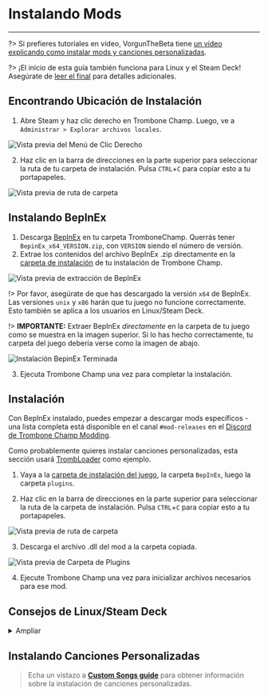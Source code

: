 # Instalando Mods
---

?> Si prefieres tutoriales en vídeo, VorgunTheBeta tiene [un vídeo explicando como instalar mods y canciones personalizadas](https://youtu.be/pSwNSGx-P5c).

?> ¡El inicio de esta guía también funciona para Linux y el Steam Deck! Asegúrate de [leer el final](#linuxsteam-deck-specific-tips) para detalles adicionales.

## Encontrando Ubicación de Instalación
1. Abre Steam y haz clic derecho en Trombone Champ. Luego, ve a `Administrar > Explorar archivos locales`.

![Vista previa del Menú de Clic Derecho](../docs/files/localfilescontext.png)

2. Haz clic en la barra de direcciones en la parte superior para seleccionar la ruta de tu carpeta de instalación. Pulsa `CTRL`+`C` para copiar esto a tu portapapeles.

![Vista previa de ruta de carpeta](../docs/files/copyfolderpath.png)

## Instalando BepInEx

1. Descarga [BepInEx](https://github.com/BepInEx/BepInEx/releases/latest) en tu carpeta TromboneChamp. Querrás tener `BepinEx_x64_VERSION.zip`, con `VERSION` siendo el número de versión.
2. Extrae los contenidos del archivo BepInEx .zip directamente en la [carpeta de instalación](##finding-install-location) de tu instalación de Trombone Champ.

![Vista previa de extracción de BepInEx](../docs/files/bepinexextract.png)

!> Por favor, asegúrate de que has descargado la versión `x64` de BepInEx. Las versiones `unix` y `x86` harán que tu juego no funcione correctamente. Esto también se aplica a los usuarios en Linux/Steam Deck.

!> **IMPORTANTE:** Extraer BepInEx *directamente* en la carpeta de tu juego como se muestra en la imagen superior. Si lo has hecho correctamente, tu carpeta del juego debería verse como la imagen de abajo.

![Instalación BepinEx Terminada](../docs/files/finishedbepinex.png)

3. Ejecuta Trombone Champ una vez para completar la instalación.

## Instalación

Con BepInEx instalado, puedes empezar a descargar mods específicos - una lista completa está disponible en el canal `#mod-releases` en el [Discord de Trombone Champ Modding](https://discord.gg/KVzKRsbetJ).

Como probablemente quieres instalar canciones personalizadas, esta sección usará [TrombLoader](https://github.com/NyxTheShield/TrombLoader/releases/latest) como ejemplo.

1. Vaya a la [carpeta de instalación del juego](###finding-install-location), la carpeta `BepInEx`, luego la carpeta `plugins`.

2. Haz clic en la barra de direcciones en la parte superior para seleccionar la ruta de la carpeta de instalación. Pulsa `CTRL`+`C` para copiar esto a tu portapapeles.

![Vista previa de ruta de carpeta](../docs/files/copyfolderpathplugins.png)

3. Descarga el archivo .dll del mod a la carpeta copiada.

![Vista previa de Carpeta de Plugins](../docs/files/pluginswithtrombloader.png)

4. Ejecute Trombone Champ una vez para inicializar archivos necesarios para ese mod.

## Consejos de Linux/Steam Deck
<details closed>
<summary>Ampliar</summary>

El proceso de instalación de BepInEx es en gran medida el mismo que lo de Windows enumerado anteriormente, pero hay que tener en cuenta algunas cosas adicionales antes:

 - To follow the guide, Steam Deck users will need to switch to Desktop Mode by holding down the power button and selecting `Desktop Mode` from the menu.

 - Steam Deck users will need to install the game to the internal storage, as BepInEx will not load from the microSD card.

 - As stated earlier, you will still need to install the `x64` Windows version of BepInEx, not the `unix` version, as Trombone Champ is still a Windows application running under Proton.

 - Save and log files are stored in your Steam folder within Proton's compatibility folders.

    - On Steam Deck this can be found at: `~/.local/share/Steam/steamapps/compatdata/1059990/pfx/drive_c/users/steamuser/AppData/LocalLow/Holy Wow/TromboneChamp`
    - On other Linux flavors you can run `locate -r /Holy Wow$` from the terminal if you're unsure of where your Steam folder is.

You will also need to add `WINEDLLOVERRIDES="winhttp=n,b" %command%` to your game's launch options. To do this, right click the game in Steam and click `Properties`. Unlike on Windows, Proton won't load BepInEx's files unless specifically instructed to here.

![Steam Properties Preview](../docs/files/linuxsteamproperties.png)

Once added, BepInEx should now work! Install your mods [as instructed above](##installation) to get custom songs working.

### Video Backgrounds {docsify-ignore}

Some custom songs will include videos for their backgrounds, and the default Proton install cannot play these back. If you want these to work, you can install `GE-Proton` using [ProtonUp-Qt](https://davidotek.github.io/protonup-qt/). This is a version of Proton that includes some additional features, including the ability to play back video formats that Valve are unable to support officially.

We recommend following [this guide created by GamingOnLinux](https://www.gamingonlinux.com/2022/03/protonup-qt-got-upgraded-heres-how-to-use-it-on-steam-deck-and-linux/) for instructions on how to use ProtonUp-Qt and install `GE-Proton`.

!> Even with GE-Proton, you may still experience some issues with video playback depending on your setup. </details>

## Instalando Canciones Personalizadas

> Echa un vistazo a [**Custom Songs guide**](installing-songs) para obtener información sobre la instalación de canciones personalizadas.